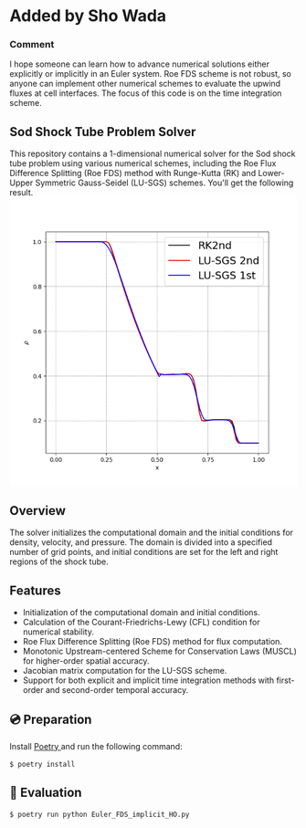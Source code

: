 # Added by Sho Wada

### Comment
I hope someone can learn how to advance numerical solutions either explicitly or implicitly in an Euler system.
Roe FDS scheme is not robust, so anyone can implement other numerical schemes to evaluate the upwind fluxes at cell interfaces. The focus of this code is on the time integration scheme.

## Sod Shock Tube Problem Solver

This repository contains a 1-dimensional numerical solver for the Sod shock tube problem using various numerical schemes, including the Roe Flux Difference Splitting (Roe FDS) method with Runge-Kutta (RK) and Lower-Upper Symmetric Gauss-Seidel (LU-SGS) schemes. You'll get the following result.
![Sod Shock Tube Problem](image/Sod_time_integration_RoeFDS.png)

## Overview

The solver initializes the computational domain and the initial conditions for density, velocity, and pressure. The domain is divided into a specified number of grid points, and initial conditions are set for the left and right regions of the shock tube.

## Features

- Initialization of the computational domain and initial conditions.
- Calculation of the Courant-Friedrichs-Lewy (CFL) condition for numerical stability.
- Roe Flux Difference Splitting (Roe FDS) method for flux computation.
- Monotonic Upstream-centered Scheme for Conservation Laws (MUSCL) for higher-order spatial accuracy.
- Jacobian matrix computation for the LU-SGS scheme.
- Support for both explicit and implicit time integration methods with first-order and second-order temporal accuracy.

<!-- ## Getting Started

### Prerequisites

- Python 3.x
- NumPy
- Matplotlib

### Running the Solver

To run the solver and visualize the results, execute the following command:

```bash
python Euler_FDS_implicit_HO.py -->

## 💿 Preparation

Install [Poetry ](https://python-poetry.org/) and run the following command:

```bash
$ poetry install
```

## 🧪 Evaluation

```bash
$ poetry run python Euler_FDS_implicit_HO.py
```

